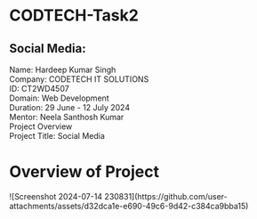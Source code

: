 # CODTECH-Task2

## Social Media:

Name: Hardeep Kumar Singh <br> 
Company: CODETECH IT SOLUTIONS <br> 
ID: CT2WD4507 <br> 
Domain: Web Development <br> 
Duration: 29 June - 12 July 2024 <br> 
Mentor: Neela Santhosh Kumar <br> 
Project Overview  <br>
Project Title: Social Media <br> 

<h1>Overview of Project</h1>
![Screenshot 2024-07-14 230831](https://github.com/user-attachments/assets/d32dca1e-e690-49c6-9d42-c384ca9bba15)
